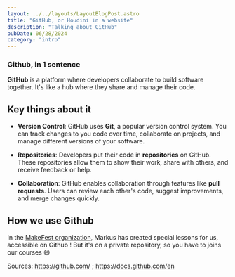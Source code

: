 ```yaml
---
layout: ../../layouts/LayoutBlogPost.astro
title: "GitHub, or Houdini in a website"
description: "Talking about GitHub"
pubDate: 06/28/2024
category: "intro"
---
```


### Github, in 1 sentence

**GitHub** is a platform where developers collaborate to build software together. It's like a hub where they share and manage their code. 

## Key things about it

- **Version Control**: GitHub uses **Git**, a popular version control system. You can track changes to you code over time, collaborate on projects, and manage different versions of your software.

- **Repositories**: Developers put their code in **repositories** on GitHub. These repositories allow them to show their work, share with others, and receive feedback or help.

- **Collaboration**: GitHub enables collaboration through features like **pull requests**. Users can review each other's code, suggest improvements, and merge changes quickly.

## How **we** use Github

In the [MakeFest organization](https://makefe.st/), Markus has created special lessons for us, accessible on Github ! But it's on a private repository, so you have to joins our courses 😄

Sources: https://github.com/ ; https://docs.github.com/en